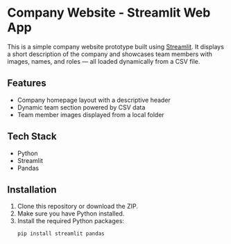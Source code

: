 # Company Website - Streamlit Web App

This is a simple company website prototype built using [Streamlit](https://streamlit.io/). It displays a short description of the company and showcases team members with images, names, and roles — all loaded dynamically from a CSV file.

## Features

- Company homepage layout with a descriptive header
- Dynamic team section powered by CSV data
- Team member images displayed from a local folder

## Tech Stack

- Python
- Streamlit
- Pandas

## Installation

1. Clone this repository or download the ZIP.
2. Make sure you have Python installed.
3. Install the required Python packages:
   ```bash
   pip install streamlit pandas
